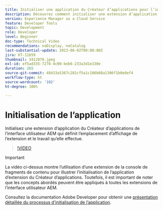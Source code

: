 ```yaml
---
title: Initialiser une application du Créateur d’applications pour l’interface utilisateur AEM
description: Découvrez comment initialiser une extension d’application du Créateur d’applications de l’interface utilisateur AEM qui définit l’emplacement d’affichage de l’extension et le travail qu’elle effectue.
version: Experience Manager as a Cloud Service
feature: Developer Tools
topic: Development
role: Developer
level: Beginner
doc-type: Technical Video
recommendations: noDisplay, noCatalog
last-substantial-update: 2023-06-02T00:00:00Z
jira: KT-11659
thumbnail: 3412876.jpeg
exl-id: ef5ad335-7278-4c00-beb6-233a3d1e330e
duration: 265
source-git-commit: 48433a5367c281cf5a1c106b08a1306f1b0e8ef4
workflow-type: ht
source-wordcount: '102'
ht-degree: 100%

---
```


# Initialisation de l’application

Initialisez une extension d’application du Créateur d’applications de l’interface utilisateur AEM qui définit l’emplacement d’affichage de l’extension et le travail qu’elle effectue.

>[!VIDEO](https://video.tv.adobe.com/v/3447078?quality=12&learn=on&captions=fre_fr)

>[!IMPORTANT]
>
> La vidéo ci-dessus montre l’utilisation d’une extension de la console de fragments de contenu pour illustrer l’initialisation de l’application d’extension du Créateur d’applications. Toutefois, il est important de noter que les concepts abordés peuvent être appliqués à toutes les extensions de l’interface utilisateur AEM.

Consultez la documentation Adobe Developer pour obtenir une [présentation détaillée du processus d’initialisation de l’application](https://developer.adobe.com/uix/docs/services/aem-cf-console-admin/code-generation/#launch-code-generation-during-project-initialization).
